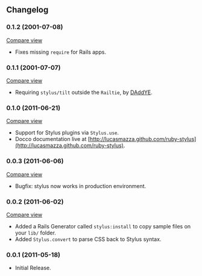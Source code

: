 ## Changelog

### 0.1.2 (2001-07-08)
[Compare view](https://github.com/lucasmazza/ruby-stylus/compare/v0.1.1...v0.1.2)

* Fixes missing `require` for Rails apps.

### 0.1.1 (2001-07-07)
[Compare view](https://github.com/lucasmazza/ruby-stylus/compare/v0.1.0...v0.1.1)

* Requiring `stylus/tilt` outside the `Railtie`, by [DAddYE](https://github.com/DAddYE).

### 0.1.0 (2011-06-21)
[Compare view](https://github.com/lucasmazza/ruby-stylus/compare/v0.0.3...v0.1.0)

* Support for Stylus plugins via `Stylus.use`.
* Docco documentation live at [http://lucasmazza.github.com/ruby-stylus](http://lucasmazza.github.com/ruby-stylus).


### 0.0.3 (2011-06-06)
[Compare view](https://github.com/lucasmazza/ruby-stylus/compare/v0.0.2...v0.0.3)

* Bugfix: stylus now works in production environment.

### 0.0.2 (2011-06-02)
[Compare view](https://github.com/lucasmazza/ruby-stylus/compare/v0.0.1...v0.0.2)

* Added a Rails Generator called `stylus:install` to copy sample files on your `lib/` folder.
* Added `Stylus.convert` to parse CSS back to Stylus syntax.

### 0.0.1 (2011-05-18)
* Initial Release.
